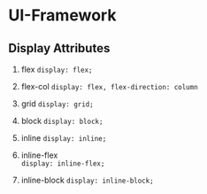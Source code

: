 # UI-Framework

## Display Attributes

1. flex 
    ```display: flex;```

2. flex-col 
    ``` display: flex, flex-direction: column ```

3. grid 
    ``` display: grid; ```

4. block 
    ``` display: block; ```

5. inline 
    ``` display: inline; ```

6. inline-flex  
    ``` display: inline-flex; ```

7. inline-block 
    ``` display: inline-block; ```
